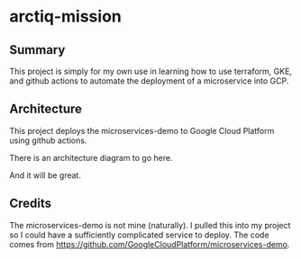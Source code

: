 # arctiq-mission

## Summary

This project is simply for my own use in learning how to use terraform, GKE, and github actions to automate the deployment of a microservice into GCP. 

## Architecture

This project deploys the microservices-demo to Google Cloud Platform using github actions. 

There is an architecture diagram to go here. 

And it will be great. 

## Credits

The microservices-demo is not mine (naturally). I pulled this into my project so I could have a sufficiently complicated service to deploy. The code comes from https://github.com/GoogleCloudPlatform/microservices-demo.